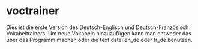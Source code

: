# voctrainer
Dies ist die erste Version des Deutsch-Englisch und Deutsch-Französisch Vokabeltrainers.
Um neue Vokabeln hinzuzufügen kann man entweder das über das Programm machen oder die text datei en_de oder fr_de benutzen.
